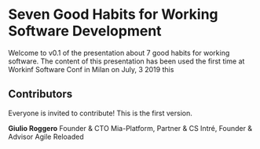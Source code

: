 # Seven Good Habits for Working Software Development

Welcome to v0.1 of the presentation about 7 good habits for working software.
The content of this presentation has been used the first time at Workinf Software Conf in Milan on July, 3 2019 this

## Contributors

Everyone is invited to contribute! This is the first version.

**Giulio Roggero**
Founder & CTO Mia-Platform, Partner & CS Intré, Founder & Advisor Agile Reloaded
